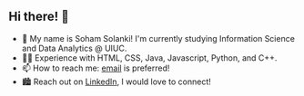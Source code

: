 ## Hi there! 👋
- 🌱 My name is Soham Solanki! I'm currently studying Information Science and Data Analytics @ UIUC.
- 🧑‍💻 Experience with HTML, CSS, Java, Javascript, Python, and C++.
- 📫 How to reach me: [email](mailto:sohamsolanki@outlook.com) is preferred!
- 🏙️ Reach out on [LinkedIn](www.linkedin.com/in/sohamsolanki), I would love to connect!

<!--
**sohamsolanki/sohamsolanki** is a ✨ _special_ ✨ repository because its `README.md` (this file) appears on your GitHub profile.

Here are some ideas to get you started:

- 🔭 I’m currently working on ...
- 🌱 I’m currently learning ...
- 👯 I’m looking to collaborate on ...
- 🤔 I’m looking for help with ...
- 💬 Ask me about ...
- 📫 How to reach me: ...
- 😄 Pronouns: ...
- ⚡ Fun fact: ...
-->

